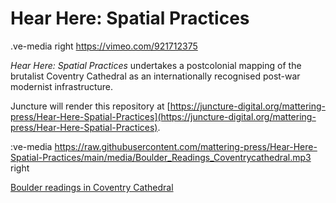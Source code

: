 # Hear Here: Spatial Practices

.ve-media right https://vimeo.com/921712375

*Hear Here: Spatial Practices* undertakes a postcolonial mapping of the brutalist Coventry Cathedral as an internationally recognised post-war modernist infrastructure.

Juncture will render this repository at [https://juncture-digital.org/mattering-press/Hear-Here-Spatial-Practices](https://juncture-digital.org/mattering-press/Hear-Here-Spatial-Practices).

:ve-media https://raw.githubusercontent.com/mattering-press/Hear-Here-Spatial-Practices/main/media/Boulder_Readings_Coventrycathedral.mp3 right

[Boulder readings in Coventry Cathedral](https://raw.githubusercontent.com/mattering-press/Hear-Here-Spatial-Practices/main/media/Boulder_Readings_Coventrycathedral.mp3)